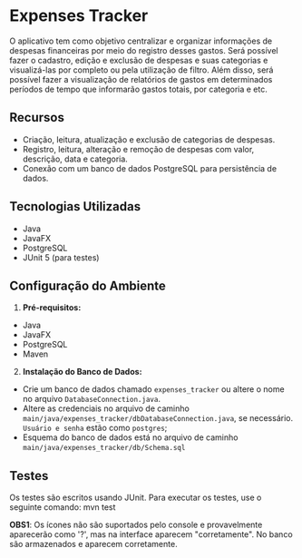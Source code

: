 # Expenses Tracker

O aplicativo tem como objetivo centralizar e organizar informações de despesas financeiras por meio do registro desses gastos. Será possível fazer o cadastro, edição e exclusão de despesas e suas categorias e visualizá-las por completo ou pela utilização de filtro. Além disso, será possível fazer a visualização de relatórios de gastos em determinados períodos de tempo que informarão gastos totais, por categoria e etc.

## Recursos

- Criação, leitura, atualização e exclusão de categorias de despesas.
- Registro, leitura, alteração e remoção de despesas com valor, descrição, data e categoria.
- Conexão com um banco de dados PostgreSQL para persistência de dados.

## Tecnologias Utilizadas

- Java
- JavaFX
- PostgreSQL
- JUnit 5 (para testes)

## Configuração do Ambiente

1. **Pré-requisitos:**
  - Java
  - JavaFX
  - PostgreSQL
  - Maven

2. **Instalação do Banco de Dados:**
  - Crie um banco de dados chamado `expenses_tracker` ou altere o nome no arquivo `DatabaseConnection.java`.
  - Altere as credenciais no arquivo de caminho `main/java/expenses_tracker/dbDatabaseConnection.java`, se necessário. `Usuário e senha` estão como `postgres`;
  - Esquema do banco de dados está no arquivo de caminho `main/java/expenses_tracker/db/Schema.sql` 

## Testes

Os testes são escritos usando JUnit. Para executar os testes, use o seguinte comando: mvn test

**OBS1**: Os ícones não são suportados pelo console e provavelmente aparecerão como '?', mas na interface aparecem "corretamente". No banco são armazenados e aparecem corretamente.
